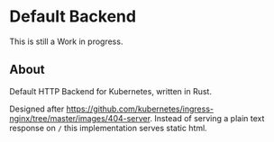 # Default Backend

This is still a Work in progress.

## About
Default HTTP Backend for Kubernetes, written in Rust.

Designed after https://github.com/kubernetes/ingress-nginx/tree/master/images/404-server.
Instead of serving a plain text response on `/` this implementation serves static html.
